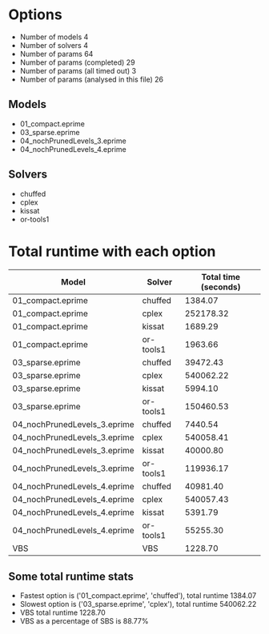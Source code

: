 

# Options


- Number of models 4
- Number of solvers 4
- Number of params 64
- Number of params (completed) 29
- Number of params (all timed out) 3
- Number of params (analysed in this file) 26


## Models


 - 01_compact.eprime
 - 03_sparse.eprime
 - 04_nochPrunedLevels_3.eprime
 - 04_nochPrunedLevels_4.eprime


## Solvers


 - chuffed
 - cplex
 - kissat
 - or-tools1


# Total runtime with each option


 | Model | Solver | Total time (seconds) | 
 | -- | -- | -- | 
 | 01_compact.eprime | chuffed | 1384.07 | 
 | 01_compact.eprime | cplex | 252178.32 | 
 | 01_compact.eprime | kissat | 1689.29 | 
 | 01_compact.eprime | or-tools1 | 1963.66 | 
 | 03_sparse.eprime | chuffed | 39472.43 | 
 | 03_sparse.eprime | cplex | 540062.22 | 
 | 03_sparse.eprime | kissat | 5994.10 | 
 | 03_sparse.eprime | or-tools1 | 150460.53 | 
 | 04_nochPrunedLevels_3.eprime | chuffed | 7440.54 | 
 | 04_nochPrunedLevels_3.eprime | cplex | 540058.41 | 
 | 04_nochPrunedLevels_3.eprime | kissat | 40000.80 | 
 | 04_nochPrunedLevels_3.eprime | or-tools1 | 119936.17 | 
 | 04_nochPrunedLevels_4.eprime | chuffed | 40981.40 | 
 | 04_nochPrunedLevels_4.eprime | cplex | 540057.43 | 
 | 04_nochPrunedLevels_4.eprime | kissat | 5391.79 | 
 | 04_nochPrunedLevels_4.eprime | or-tools1 | 55255.30 | 
 | VBS | VBS | 1228.70 | 


## Some total runtime stats


 - Fastest option is ('01_compact.eprime', 'chuffed'), total runtime 1384.07
 - Slowest option is ('03_sparse.eprime', 'cplex'), total runtime 540062.22
 - VBS total runtime 1228.70
 - VBS as a percentage of SBS is 88.77%

